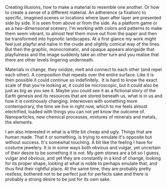 Creating illusions, how to make a material to resemble one another. Or how to create a sense of a different material.
An adherence (a fixation) to specific, imagined scenes or locations where layer after layer are presented side by side. It is seen from above or from the side. As a platform game or as a two-dimensional scenery.
I'm working with colors and patterns to make them seem vibrant, to almost feel them move out from the paper and then be transformed into hypnotic landscapes.
At a first glance my work might feel just playful and naïve in the crude and slightly comical way of the lines. But then the graphic, monocromatic, and opaque appears alongside that playfulness and the image suddenly take an other turn and you realise that there are other levels lingering underneath. 

Materials in change, they oxidize, melt and connect to each other (and repel each other).
A composition that repeats over the entire surface. Like it is then possible it could continue so indefinitely. 
It is hard to know the exact scale of that you're looking at, it could be microscopic, but it could also be just as big as you see it.
Maybe you could see it as a fictional story of the Earth genesis and its resources that are stored beneath us, what is in us and how it is continously changing.
Interwoven with something more contemporary, the time we live in right now, which to me feels almost electrified, loaded with things you can not yet know the outcome of. Nanoparticles, new chemical processes, mixtures of minerals and metals, the elements.

I am also interested in what is a little bit cheap and ugly. Things that are human made. That it or something, is trying to emulate it's opposite but without success. It's somewhat touching. A bit like the feeling I have for costume jewelery. It is in some ways both obvious and vulgar, yet uncertain of their desire to be something it is not.
My gem stones are a bit so I guess, vulgar and obvious, and yet they are constantly in a kind of change, looking for its proper shape, looking at what is noble to perhaps emulate that, and thus find their rightful place. At the same time, they are probably pretty restless, bothered not to be perfect just for perfects sake and there is probably a strong desire to be just for its own sake.
